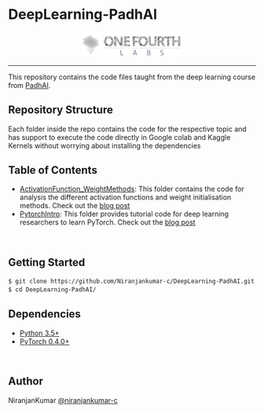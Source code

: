 # DeepLearning-PadhAI

<p align="center"><img width="40%" src="1_assests/logo.png" /></p>

--------------------------------------------------------------------------------

This repository contains the code files taught from the deep learning course from [PadhAI](https://padhai.onefourthlabs.in/).

## Repository Structure
Each folder inside the repo contains the code for the respective topic and has support to execute the code directly in Google colab and Kaggle Kernels without worrying about installing the dependencies

## Table of Contents
* [ActivationFunction_WeightMethods](DeepLearning_Materials/1_ActivationFunction_WeightMethods): This folder contains the code for analysis the different activation functions and weight initialisation methods. Check out the [blog post](https://towardsdatascience.com/implementing-different-activation-functions-and-weight-initialization-methods-using-python-c78643b9f20f?source=friends_link&sk=a01c0daa99d57ea6c45fff6aaace2b8a)
* [PytorchIntro](DeepLearning_Materials/2_GettingStarted_With_Pytorch): This folder provides tutorial code for deep learning researchers to learn PyTorch. Check out the [blog post](https://hackernoon.com/getting-started-with-pytorch-in-google-collab-with-free-gpu-61a5c70b86a)
<br/>

## Getting Started
```bash
$ git clone https://github.com/Niranjankumar-c/DeepLearning-PadhAI.git
$ cd DeepLearning-PadhAI/
```

## Dependencies
* [Python 3.5+](https://www.continuum.io/downloads)
* [PyTorch 0.4.0+](http://pytorch.org/)
<br/>

## Author
NiranjanKumar [@niranjankumar-c](https://github.com/Niranjankumar-c)
